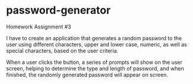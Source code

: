 # password-generator
Homework Assignment #3

I have to create an application that generates a random password to the user using different characters, upper and lower case, numeric, as well as special characters, based on the user criteria.

When a user clicks the button, a series of prompts will show on the user screen, helping to determine the type and length of password, and when finished, the randomly generated password will appear on screen.